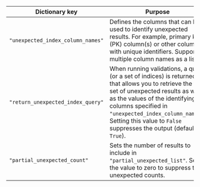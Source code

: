 | Dictionary key | Purpose                                                                                                                                                                                                                                                                                                      |
| --- |--------------------------------------------------------------------------------------------------------------------------------------------------------------------------------------------------------------------------------------------------------------------------------------------------------------|
| `"unexpected_index_column_names"` | Defines the columns that can be used to identify unexpected results. For example, primary key (PK) column(s) or other columns with unique identifiers. Supports multiple column names as a list.                                                                                                             |
|`"return_unexpected_index_query"` | When running validations, a query (or a set of indices) is returned that allows you to retrieve the full set of unexpected results as well as the values of the identifying columns specified in `"unexpected_index_column_names"`.  Setting this value to `False` suppresses the output (default is `True`). |
| `"partial_unexpected_count"` | Sets the number of results to include in `"partial_unexpected_list"`. Set the value to zero to suppress the unexpected counts.                                                                                                                           |
